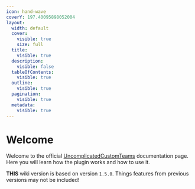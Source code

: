 ```yaml
---
icon: hand-wave
coverY: 197.40095898052004
layout:
  width: default
  cover:
    visible: true
    size: full
  title:
    visible: true
  description:
    visible: false
  tableOfContents:
    visible: true
  outline:
    visible: true
  pagination:
    visible: true
  metadata:
    visible: true
---
```


# Welcome

Welcome to the official [UncomplicatedCustomTeams](https://github.com/UncomplicatedCustomServer/UncomplicatedCustomTeams) documentation page. Here you will learn how the plugin works and how to use it.

**THIS** wiki version is based on version `1.5.0`. Things features from previous versions may not be included!
